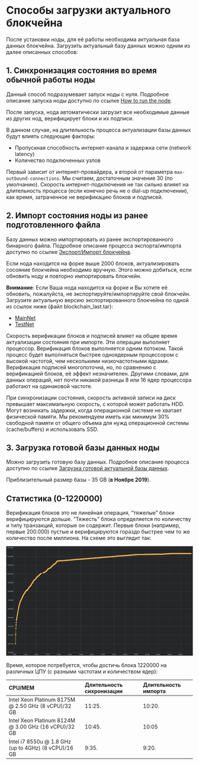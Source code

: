 # Способы загрузки актуального блокчейна

После установки ноды, для её работы необходима актуальная база данных блокчейна. Загрузить актуальный базу данных можно одним из далее описанных способов:

## 1. Синхронизация состояния во время обычной работы ноды

Данный способ подразумевает запуск ноды с нуля. Подробное описание запуска ноды доступно по ссылке [How to run the node](/ru/waves-node/how-to-install-a-node/how-to-install-a-node).

После запуска, нода автоматически загрузит все необходимые данные из других нод, верифицирует блоки и их подписи.

В данном случае, на длительность процесса актуализации базы данных будут влиять следующие факторы:

* Пропускная способность интернет-канала и задержка сети (network latency)
* Количество подключенных узлов

Первый зависит от интернет-провайдера, а второй от параметра `max-outbound-connections`. Мы считаем, достаточным значение 30 (по умолчанию). Скорость интернет-подключения не так сильно влияет на длительность процесса (если конечно речь не о dial-up подключении), как время, затраченное не верификацию блоков и подписей.

## 2. Импорт состояния ноды из ранее подготовленного файла

Базу данных можно импортировать из ранее экспортированного бинарного файла. Подробное описание процесса экспорта/импорта доступно по ссылке [Экспорт/Импорт блокчейна](/ru/waves-node/options-for-getting-actual-blockchain/import-from-the-blockchain).

Если нода находится на форке выше 2000 блоков, актуализировать сосояние блокчейна необходимо вручную.
Этого можно добиться, если обновить ноду и повторно импортировать блокчейн.

**Внимание**: Если Ваша нода находится на форке и Вы хотите её обновить, пожалуйста, не экспортируйте/импортируйте свой блокчейн. Загрузите актуальную версию экспортированного блокчейна по одной из ссылок ниже (файл blockchain_last.tar):

* [MainNet](http://blockchain.wavesnodes.com/)
* [TestNet](http://blockchain-testnet.wavesnodes.com/)

Скорость верификации блоков и подписей влияет на общее время актуализации состояния при импорте. Эти операции выполняет процессор. Верификация блоков выполняется одним потоком. Такой процесс будет выполняться быстрее одноядерным процессором с высокой частотой, чем несколькими низкочастотными ядрами. Верификация подписей многопоточна, но, по сравнению с верификацией блоков, её эффект незначителен. Другими словами, для данных операций, нет почти никакой разницы 8 или 16 ядер процессора работают на одинаковой частоте.

При синхронизации состояния, скорость активной записи на диск превышает максимальную скорость, с которой может работать HDD. Могут возникать задержки, когда операционной системе не хватает физической памяти. Мы рекомендуем иметь как минимум 30% свободной памяти от общего объема для нужд операционной системы (cache/buffers) и использовать SSD.

## 3. Загрузка готовой базы данных ноды

Можно загрузить готовую базу данных. Подробное описание процесса доступно по ссылке [Загрузка готовой актуальной базы данных](/ru/waves-node/options-for-getting-actual-blockchain/state-downloading-and-applying).

Приблизительный размер базы - 35 GB (**в Ноябре 2019**).

## Статистика \(0-1220000\)

Верификация блоков это не линейная операция, “тяжелые” блоки верифицируются дольше. ”Тяжесть" блока определяется по количеству и типу транзакций, которые он содержит. Первые блоки (например, первые 200.000) пустые и верифицируются гораздо быстрее чем то же количество после миллиона. На схеме это выглядит так:

![1](./_assets/statistics_blocks_receiving.png)

Время, которое потребуется, чтобы достичь блока 1220000 на различных ЦПУ (с разными частотам и количеством ядер):

| CPU/MEM | Длительность сихронизации | Длительность импорта |
| :--- | :--- | :--- |
| Intel Xeon Platinum 8175M @ 2.50 GHz \(8 vCPU\)/32 GB | 11:25. | 10:20. |
| Intel Xeon Platinum 8124M @ 3.00 GHz \(16 vCPU\)/32 GB | 10:45. | 10:05 |
| Intel i7 8550u @ 1.8 GHz \(up to 4GHz\) \(8 vCPU\)/16 GB | 9:35. | 9:20. |
